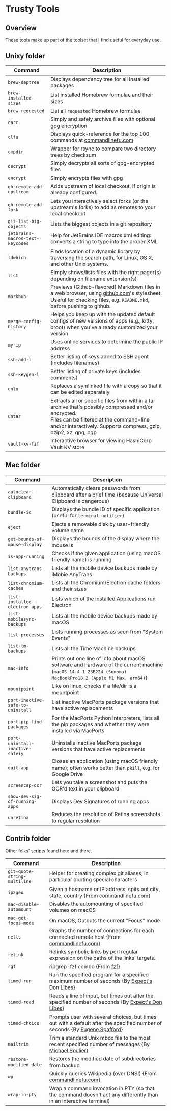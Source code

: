 # Trusty Tools

## Overview

These tools make up part of the toolset that [I](https://github.com/huyz) find
useful for everyday use.

## Unixy folder

| Command                          | Description                                                                                                                                                                                                           |
| -------------------------------- | --------------------------------------------------------------------------------------------------------------------------------------------------------------------------------------------------------------------- |
| `brew-deptree`                   | Displays dependency tree for all installed packages                                                                                                                                                                   |
| `brew-installed-sizes`           | List installed Homebrew formulae and their sizes                                                                                                                                                                      |
| `brew-requested`                 | List all `requested` Homebrew formulae                                                                                                                                                                                |
| `carc`                           | Simply and safely archive files with optional gpg encryption                                                                                                                                                          |
| `clfu`                           | Displays quick-reference for the top 100 commands at [commandlinefu.com](http://commandlinefu.com)                                                                                                                    |
| `cmpdir`                         | Wrapper for rsync to compare two directory trees by checksum                                                                                                                                                          |
| `decrypt`                        | Simply decrypts all sorts of gpg-encrypted files                                                                                                                                                                      |
| `encrypt`                        | Simply encrypts files with gpg                                                                                                                                                                                        |
| `gh-remote-add-upstream`         | Adds upstream of local checkout, if origin is already configured.                                                                                                                                                     |
| `gh-remote-add-fork`             | Lets you interactively select forks (or the upstream's forks) to add as remotes to your local checkout                                                                                                                |
| `git-list-big-objects`           | Lists the biggest objects in a git repository                                                                                                                                                                         |
| `jetbrains-macros-text-keycodes` | Help for JetBrains IDE macros.xml editing: converts a string to type into the proper XML                                                                                                                              |
| `ldwhich`                        | Finds location of a dynamic library by traversing the search path, for Linux, OS X, and other Unix systems.                                                                                                           |
| `list`                           | Simply shows/lists files with the right pager(s) depending on filename extension(s)                                                                                                                                   |
| `markhub`                        | Previews (Github-flavored) Markdown files in a web browser, using [github.com](http://github.com/)'s stylesheet.<br>Useful for checking files, e.g. `README.mkd`, before pushing to github.                           |
| `merge-config-history`           | Helps you keep up with the updated default configs of new versions of apps (e.g., kitty, broot) when you've already customized your version                                                                           |
| `my-ip`                          | Uses online services to determine the public IP address                                                                                                                                                               |
| `ssh-add-l`                      | Better listing of keys added to SSH agent (includes filenames)                                                                                                                                                        |
| `ssh-keygen-l`                   | Better listing of private keys (includes comments)                                                                                                                                                                    |
| `unln`                           | Replaces a symlinked file with a copy so that it can be edited separately                                                                                                                                             |
| `untar`                          | Extracts all or specific files from within a tar archive that's possibly compressed and/or encrypted.<br>Files can be filtered at the command-line and/or interactively. Supports compress, gzip, bzip2, xz, gpg, pgp |
| `vault-kv-fzf`                   | Interactive browser for viewing HashiCorp Vault KV store                                                                                                                                                              |

## Mac folder

| Command                           | Description                                                                                                                                                |
| --------------------------------- | ---------------------------------------------------------------------------------------------------------------------------------------------------------- |
| `autoclear-clipboard`             | Automatically clears passwords from clipboard after a brief time (because Universal Clipboard is dangerous)                                                |
| `bundle-id`                       | Displays the bundle ID of specific application (useful for `terminal-notifier`)                                                                            |
| `eject`                           | Ejects a removable disk by user-friendly volume name                                                                                                       |
| `get-bounds-of-mouse-display`     | Displays the bounds of the display where the mouse is                                                                                                      |
| `is-app-running`                  | Checks if the given application (using macOS friendly name) is running                                                                                     |
| `list-anytrans-backups`           | Lists all the mobile device backups made by iMobie AnyTrans                                                                                                |
| `list-chromium-caches`            | Lists all the Chromium/Electron cache folders and their sizes                                                                                              |
| `list-installed-electron-apps`    | Lists which of the installed Applications run Electron                                                                                                     |
| `list-mobilesync-backups`         | Lists all the mobile device backups made by macOS                                                                                                          |
| `list-processes`                  | Lists running processes as seen from "System Events"                                                                                                       |
| `list-tm-backups`                 | Lists all the Time Machine backups                                                                                                                         |
| `mac-info`                        | Prints out one line of info about macOS software and hardware of the current machine (`macOS 14.4.1 23E224 (Sonoma) MacBookPro18,2 (Apple M1 Max, arm64)`) |
| `mountpoint`                      | Like on linux, checks if a file/dir is a mountpoint                                                                                                        |
| `port-inactive-safe-to-uninstall` | List inactive MacPorts package versions that have active replacements                                                                                      |
| `port-pip-find-packages`          | For the MacPorts Python interpreters, lists all the pip packages and whether they were installed via MacPorts                                              |
| `port-uninstall-inactive-safely`  | Uninstalls inactive MacPorts package versions that have active replacements                                                                                |
| `quit-app`                        | Closes an application (using macOS friendly name); often works better than `pkill`, e.g. for Google Drive                                                  |
| `screencap-ocr`                   | Lets you take a screenshot and puts the OCR'd text in your clipboard                                                                                       |
| `show-dev-sig-of-running-apps`    | Displays Dev Signatures of running apps                                                                                                                    |
| `unretina`                        | Reduces the resolution of Retina screenshots to regular resolution                                                                                         |

## Contrib folder

Other folks' scripts found here and there.

| Command                      | Description                                                                                                                                                  |
| ---------------------------- | ------------------------------------------------------------------------------------------------------------------------------------------------------------ |
| `git-quote-string-multiline` | Helper for creating complex git aliases, in particular quoting special characters                                                                            |
| `ip2geo`                     | Given a hostname or IP address, spits out city, state, country {From [commandlinefu.com](http://commandlinefu.com)}                                          |
| `mac-disable-automount`      | Disables the automounting of specified volumes on macOS                                                                                                      |
| `mac-get-focus-mode`         | On macOS, Outputs the current "Focus" mode                                                                                                                   |
| `netls`                      | Graphs the number of connections for each connected remote host {From [commandlinefu.com](http://commandlinefu.com)}                                         |
| `relink`                     | Relinks symbolic links by perl regular expression on the paths of the links' targets.                                                                        |
| `rgf`                        | ripgrep-fzf combo {From [fzf](https://github.com/junegunn/fzf/blob/master/ADVANCED.md#switching-between-ripgrep-mode-and-fzf-mode)}                          |
| `timed-run`                  | Run the specified program for a specified maximum number of seconds {By [Expect's Don Libes](http://sourceforge.net/projects/expect/)}                       |
| `timed-read`                 | Reads a line of input, but times out after the specified number of seconds {By [Expect's Don Libes](http://sourceforge.net/projects/expect/)}                |
| `timed-choice`               | Prompts user with several choices, but times out with a default after the specified number of seconds {By [Eugene Spafford](http://spaf.cerias.purdue.edu/)} |
| `mailtrim`                   | Trim a standard Unix mbox file to the most recent specified number of messages {By [Michael Soulier](http://identi.ca/msoulier)}                             |
| `restore-modified-date`      | Restores the modified date of subdirectories from backup                                                                                                     |
| `wp`                         | Quickly queries Wikipedia (over DNS!) {From [commandlinefu.com](http://commandlinefu.com)}                                                                   |
| `wrap-in-pty`                | Wrap a command invocation in PTY (so that the command doesn't act any differently than in an interactive terminal)                                           |
